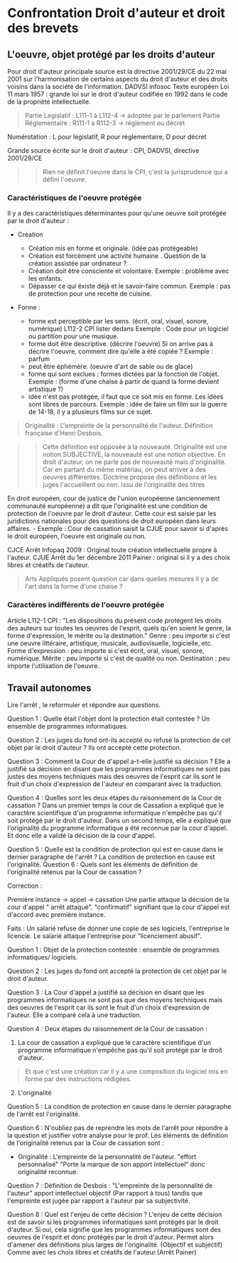 # Confrontation Droit d'auteur et droit des brevets

## L'oeuvre, objet protégé par les droits d'auteur

Pour droit d'auteur principale source est la directive 2001/29/CE du 22 mai 2001 sur l'harmonisation de certains aspects du droit d'auteur et des droits voisins dans la société de l'information. DADVSI infosoc
Texte européen
Loi 11 mars 1957 : grande loi sur le droit d'auteur codifiée en 1992 dans le code de la propriété intellectuelle.
> Partie Legislatif : L111-1 à L112-4 -> adoptée par le parlement
> Partie Réglementaire : R111-1 à R112-3 -> réglement ou décret

Numérotation : L pour législatif, R pour réglementaire, D pour décret

Grande source écrite sur le droit d'auteur : CPI, DADVSI, directive 2001/29/CE
>>Rien ne définit l'oeuvre dans le CPI, c'est la jurisprudence qui a défini l'oeuvre.

### Caractéristiques de l'oeuvre protégée
Il y a des caractéristiques déterminantes pour qu'une oeuvre soit protégée par le droit d'auteur :
- Création
    - Création mis en forme et originale. (idée pas protégeable)
    - Création est forcément une activité humaine .
        Question de la création assistée par ordinateur ?
    - Création doit être consciente et volontaire. Exemple : problème avec les enfants.
    - Dépasser ce qui éxiste déjà et le savoir-faire commun. Exemple : pas de protection pour une recette de cuisine. 

- Forme : 
    - forme est perceptible par les sens. (écrit, oral, visuel, sonore, numérique) L112-2 CPI lister dedans
        Exemple : Code pour un logiciel ou partition pour une musique.
    - forme doit être descriptive. (décrire l'oeuvre) Si on arrive pas à décrire l'oeuvre, comment dire qu'elle a été copiée ?
        Exemple : parfum
    - peut être éphémère. (oeuvre d'art de sable ou de glace)
    - forme qui sont exclues : formes dictées par la fonction de l'objet. 
        Exemple : (forme d'une chaise à partir de quand la forme devient artistique ?)
    - idée n'est pas protégée, il faut que ce soit mis en forme. Les idées sont libres de parcours.
        Exemple : idée de faire un film sur la guerre de 14-18, il y a plusieurs films sur ce sujet.

> Originalité : L'empreinte de la personnalité de l'auteur. Définition française d'Henri Desbois. 

>> Cette définition est opposée à la nouveauté. Originalité est une notion SUBJECTIVE, la nouveauté est une notion objective.
En droit d'auteur, on ne parle pas de nouveauté mais d'originalité. Car en partant du même matériau, on peut arriver à des oeuvres différentes.
Doctrine propose des définitions et les juges l'accueillent ou non.
Issu de l'originalité des titres

En droit européen, cour de justice de l'union européenne (anciennement communauté européenne) a dit que l'originalité est une condition de protection de l'oeuvre par le droit d'auteur.
Cette cour est saisie par les juridictions nationales pour des questions de droit européen dans leurs affaires.
    - Exemple : Cour de cassation saisit la CJUE pour savoir si d'après le droit européen, l'oeuvre est originale ou non.
 
CJCE Arrêt Infopaq 2009 : Original toute création intellectuelle propre à l'auteur.
CJUE Arrêt du 1er décembre 2011 Painer : original si il y a des choix libres et créatifs de l'auteur.

> Arts Appliqués posent question car dans quelles mesures il y a de l'art dans la forme d'une chaise ?

### Caractères indifférents de l'oeuvre protégée

Article L112-1 CPI : "Les dispositions du présent code protègent les droits des auteurs sur toutes les oeuvres de l'esprit, quels qu'en soient le genre, la forme d'expression, le mérite ou la destination."
Genre : peu importe si c'est une oeuvre littéraire, artistique, musicale, audiovisuelle, logicielle, etc.
Forme d'expression : peu importe si c'est écrit, oral, visuel, sonore, numérique.
Mérite : peu importe si c'est de qualité ou non.
Destination : peu importe l'utilisation de l'oeuvre.

## Travail autonomes

Lire l'arrêt , le reformuler et répondre aux questions.

Question 1 : Quelle était l'objet dont la protection était contestée ?
Un ensemble de programmes informatiques.

Question 2 : Les juges du fond ont-ils accepté ou refusé la protection de cet objet par le droit d'auteur ?
Ils ont accepté cette protection.

Question 3 :  Comment la Cour de d'appel a-t-elle justifié sa décision ?
Elle a justifié sa décision en disant que les programmes informatiques ne sont pas justes des moyens techniques mais des oeuvres de l'esprit car ils sont le fruit d'un choix d'expression de l'auteur en comparant avec la traduction.

Question 4 : Quelles sont les deux étapes du raisonnement de la Cour de cassation ?
Dans un premier temps la cour de Cassation a expliqué que le caractère scientifique d'un programme informatique n'empêche pas qu'il soit protégé par le droit d'auteur. Dans un second temps, elle a expliqué que l'originalité du programme informatique a été reconnue par la cour d'appel. Et donc elle a validé la décision de la cour d'appel.

Question 5 : Quelle est la condition de protection qui est en cause dans le dernier paragraphe de l'arrêt ?
La condition de protection en cause est l'originalité.
Question 6 : Quels sont les éléments de définition de l'originalité retenus par la Cour de cassation ?

Correction :

Première instance -> appel -> cassation
Une partie attaque la décision de la cour d'appel " arrêt attaqué". "confirmatif" signifiant que la cour d'appel est d'accord avec première instance.

Faits :
Un salarié refuse de donner une copie de ses logiciels, l'entreprise le licencie. Le salarié attaque l'entreprise pour "licenciement abusif".

Question 1 :
Objet de la protection contestée : ensemble de programmes informatiques/ logiciels.

Question 2 :
Les juges du fond ont accepté la protection de cet objet par le droit d'auteur.

Question 3 :
La Cour d'appel a justifié sa décision en disant que les programmes informatiques ne sont pas que des moyens techniques mais des oeuvres de l'esprit car ils sont le fruit d'un choix d'expression de l'auteur. Elle a comparé cela à une traduction.

Question 4 :
Deux étapes du raisonnement de la Cour de cassation :
1. La cour de cassation a expliqué que le caractère scientifique d'un programme informatique n'empêche pas qu'il soit protégé par le droit d'auteur.
> Et que c'est une création car il y a une composition du logiciel mis en forme par des instructions rédigées.
2. L'originalité

Question 5 :
La condition de protection en cause dans le dernier paragraphe de l'arrêt est l'originalité.

Question 6 :
N'oubliez pas de reprendre les mots de l'arrêt pour répondre à la question et justifier votre analyse pour le prof.
Les éléments de définition de l'originalité retenus par la Cour de cassation sont :
- Originalité : L'empreinte de la personnalité de l'auteur. "effort personnalisé" "Porte la marque de son apport intellectuel"  donc originalité reconnue.

Question 7 :
Définition de Desbois : "L'empreinte de la personnalité de l'auteur"  apport intellectuel objectif (Par rapport à tous) tandis que l'empreinte est jugée par rapport à l'auteur par sa subjectivité.

Question 8 :
Quel est l'enjeu de cette décision ?
L'enjeu de cette décision est de savoir si les programmes informatiques sont protégés par le droit d'auteur. Si oui, cela signifie que les programmes informatiques sont des oeuvres de l'esprit et donc protégés par le droit d'auteur.
Permet alors d'amener des définitions plus larges de l'originalité. (Objectif et subjectif) Comme avec les choix libres et créatifs de l'auteur.(Arrêt Painer)